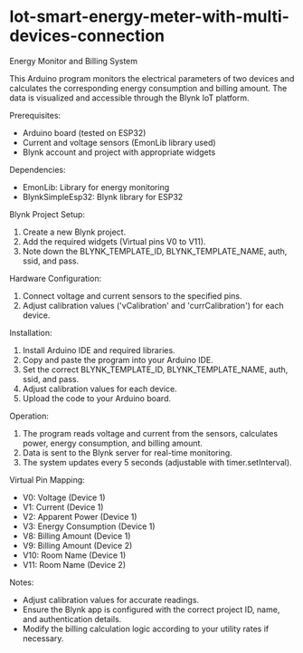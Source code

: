 # Iot-smart-energy-meter-with-multi-devices-connection
Energy Monitor and Billing System

This Arduino program monitors the electrical parameters of two devices and calculates the corresponding energy consumption and billing amount. The data is visualized and accessible through the Blynk IoT platform.

Prerequisites:
* Arduino board (tested on ESP32)
* Current and voltage sensors (EmonLib library used)
* Blynk account and project with appropriate widgets

Dependencies:
* EmonLib: Library for energy monitoring
* BlynkSimpleEsp32: Blynk library for ESP32

Blynk Project Setup:
1) Create a new Blynk project.
2) Add the required widgets (Virtual pins V0 to V11).
3) Note down the BLYNK_TEMPLATE_ID, BLYNK_TEMPLATE_NAME, auth, ssid, and pass.

Hardware Configuration:
1) Connect voltage and current sensors to the specified pins.
2) Adjust calibration values ('vCalibration' and 'currCalibration') for each device.

Installation:
1) Install Arduino IDE and required libraries.
2) Copy and paste the program into your Arduino IDE.
3) Set the correct BLYNK_TEMPLATE_ID, BLYNK_TEMPLATE_NAME, auth, ssid, and pass.
4) Adjust calibration values for each device.
5) Upload the code to your Arduino board.

Operation:
1) The program reads voltage and current from the sensors, calculates power, energy consumption, and billing amount.
2) Data is sent to the Blynk server for real-time monitoring.
3) The system updates every 5 seconds (adjustable with timer.setInterval).

Virtual Pin Mapping:
*  V0: Voltage (Device 1)
*  V1: Current (Device 1)
*  V2: Apparent Power (Device 1)
*  V3: Energy Consumption (Device 1)
*  V8: Billing Amount (Device 1)
*  V9: Billing Amount (Device 2)
*  V10: Room Name (Device 1)
*  V11: Room Name (Device 2)

Notes:

* Adjust calibration values for accurate readings.
* Ensure the Blynk app is configured with the correct project ID, name, and authentication details.
* Modify the billing calculation logic according to your utility rates if necessary.



